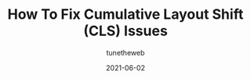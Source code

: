---
author: tunetheweb
date: 2021-06-02
layout: post.njk
publisher: smashingmag
tags:
  - performance
target_url: https://www.smashingmagazine.com/2021/06/how-to-fix-cumulative-layout-shift-issues/
title: How To Fix Cumulative Layout Shift (CLS) Issues
---